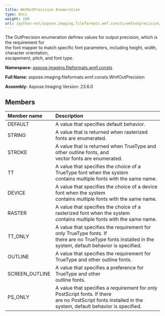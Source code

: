 ```yaml
---
title: WmfOutPrecision Enumeration
type: docs
weight: 180
url: /python-net/aspose.imaging.fileformats.wmf.consts/wmfoutprecision/
---
```


The OutPrecision enumeration defines values for output precision, which is the requirement for<br/>                the font mapper to match specific font parameters, including height, width, character orientation,<br/>                escapement, pitch, and font type.

**Namespace:** [aspose.imaging.fileformats.wmf.consts](/imaging/python-net/aspose.imaging.fileformats.wmf.consts/)

**Full Name:** aspose.imaging.fileformats.wmf.consts.WmfOutPrecision

**Assembly:**  Aspose.Imaging Version: 23.6.0

## **Members**
|**Member name**|**Description**|
| :- | :- |
|DEFAULT|A value that specifies default behavior.|
|STRING|A value that is returned when rasterized fonts are enumerated.|
|STROKE|A value that is returned when TrueType and other outline fonts, and<br/>                vector fonts are enumerated.|
|TT|A value that specifies the choice of a TrueType font when the system<br/>                contains multiple fonts with the same name.|
|DEVICE|A value that specifies the choice of a device font when the system<br/>                contains multiple fonts with the same name.|
|RASTER|A value that specifies the choice of a rasterized font when the system<br/>                contains multiple fonts with the same name.|
|TT_ONLY|A value that specifies the requirement for only TrueType fonts. If<br/>                there are no TrueType fonts installed in the system, default behavior is specified.|
|OUTLINE|A value that specifies the requirement for TrueType and other outline fonts.|
|SCREEN_OUTLINE|A value that specifies a preference for TrueType and other<br/>                outline fonts.|
|PS_ONLY|A value that specifies a requirement for only PostScript fonts. If there<br/>                are no PostScript fonts installed in the system, default behavior is specified.|
